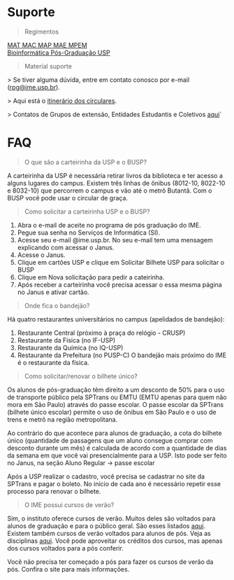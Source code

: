 # Suporte

> Regimentos

<div class="grid-button">
  <a href="https://www.ime.usp.br/~rpg/docs/regulamentos/MAT-NORMAS-2021s1.pdf"> MAT </a>
  <a href="https://www.ime.usp.br/~rpg/docs/regulamentos/MAC-NORMAS-2021s1.pdf"> MAC </a>
  <a href="https://www.ime.usp.br/~rpg/docs/regulamentos/MAP-Regimento-2020_novo.pdf"> MAP </a>
  <a href="https://www.ime.usp.br/~rpg/docs/regulamentos/MAE-NORMAS-2021s1.pdf"> MAE </a>
  <a href="https://www.ime.usp.br/~rpg/docs/regulamentos/MPEM-NORMAS-2021s1.pdf"> MPEM </a>
</div>

<div class="grid-button">
  <a href="https://www.ime.usp.br/~rpg/docs/regulamentos/BIOINFO-NORMAS-2021s1.pdf"> Bioinformática </a>
  <a href="https://www.ime.usp.br/~rpg/docs/regulamentos/regimento_pos_usp.pdf"> Pós-Graduação USP </a>
</div>

> Material suporte

\> Se tiver alguma dúvida, entre em contato conosco por e-mail ([rpg@ime.usp.br](rpg@ime.usp.br)).

\> Aqui está o [itinerário dos circulares](https://drive.google.com/file/d/1g_HZ09eOSJTNbG6YuayaKBcRqSiiZNLg/view?usp=sharing).

\> Contatos de Grupos de extensão, Entidades Estudantis e Coletivos [aqui](https://docs.google.com/presentation/d/1Fru9A6Rq0ZTKsD2oRuJYNNbvTQ9v_DBW0yNjZ4cbqig/edit?usp=sharing)`


# FAQ

> O que são a carteirinha da USP e o BUSP?

A carteirinha da USP é necessária retirar livros da biblioteca e ter acesso a alguns lugares do campus. Existem três linhas de ônibus (8012-10, 8022-10 e 8032-10) que percorrem o campus e vão até o metrô Butantã. Com o BUSP você pode usar o circular de graça.

> Como solicitar a carteirinha USP e o BUSP?

1. Abra o e-mail de aceite no programa de pós graduação do IME.
2. Pegue sua senha no Serviços de Informática (SI).
3. Acesse seu e-mail @ime.usp.br. No seu e-mail tem uma mensagem explicando com acessar o Janus.
4. Acesse o Janus.
5. Clique em cartões USP e clique em Solicitar Bilhete USP para solicitar o BUSP
6. Clique em Nova solicitação para pedir a cateirinha.
7. Após receber a carteirinha você precisa acessar o essa mesma página no Janus e ativar cartão.

> Onde fica o bandejão?

Há quatro restaurantes universitários no campus (apelidados de bandejão):
1. Restaurante Central (próximo à praça do relógio - CRUSP)
2. Restaurante da Física (no IF-USP)
3. Restaurante da Química (no IQ-USP)
4. Restaurante da Prefeitura (no PUSP-C)
O bandejão mais próximo do IME é o restaurante da física.

> Como solicitar/renovar o bilhete único?

Os alunos de pós-graduação têm direito a um desconto de 50% para o uso de transporte público pela SPTrans ou EMTU (EMTU apenas para quem não mora em São Paulo) através do passe escolar. O passe escolar da SPTrans (bilhete único escolar) permite o uso de ônibus em São Paulo e o uso de trens e metrô na região metropolitana.

Ao contrário do que acontece para alunos de graduação, a cota do bilhete único (quantidade de passagens que um aluno consegue comprar com desconto durante um mês) é calculada de acordo com a quantidade de dias da semana em que você vai presencialmente para a USP. Isto pode ser feito no Janus, na seção Aluno Regular -> passe escolar

Após a USP realizar o cadastro, você precisa se cadastrar no site da SPTrans e pagar o boleto. No início de cada ano é necessário repetir esse processo para renovar o bilhete.

> O IME possui cursos de verão?

Sim, o instituto oferece cursos de verão. Muitos deles são voltados para alunos de graduação e para o público geral. São esses listados [aqui](https://www.ime.usp.br/extensao/cursos/). Existem também cursos de verão voltados para alunos de pós. Veja as disciplinas [aqui](https://www.ime.usp.br/pos/verao/). Você pode aproveitar os créditos dos cursos, mas apenas dos cursos voltados para a pós conferir.

Você não precisa ter começado a pós para fazer os cursos de verão da pós. Confira o site para mais informações.